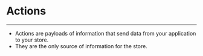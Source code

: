 # Actions
--------------

- Actions are payloads of information that send data from your application to your store.
- They are the only source of information for the store.